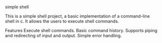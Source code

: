 simple shell

This is a simple shell project, a basic implementation of a command-line shell in c. It allows the users to execute shell commands.

Features
Execute shell commands.
Basic command history.
Supports piping and redirecting of input and output.
Simple error handling.


